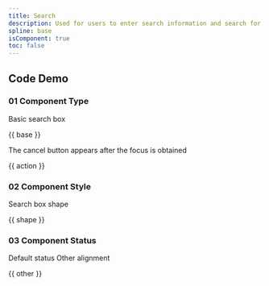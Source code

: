```yaml
---
title: Search
description: Used for users to enter search information and search for page content.
spline: base
isComponent: true
toc: false
---
```


## Code Demo

### 01 Component Type

Basic search box

{{ base }}

The cancel button appears after the focus is obtained

{{ action }}

### 02 Component Style

Search box shape

{{ shape }}

### 03 Component Status

Default status Other alignment

{{ other }}
